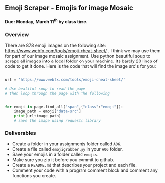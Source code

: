 ## Emoji Scraper - Emojis for image Mosaic
#### Due: Monday, March 11<sup>th</sup> by class time.


### Overview

There are 878 emoji images on the following site: https://www.webfx.com/tools/emoji-cheat-sheet/ . I think we may use them for part of our image mosaic assignment. Use python beautiful soup to scrape all images into a local folder on your machine. Its barely 20 lines of code to get it done. Here is the code that will find the image src's for you:


```python

url = 'https://www.webfx.com/tools/emoji-cheat-sheet/'

# Use beatiful soup to read the page
# then loop through the page with the following


for emoji in page.find_all("span",{"class":"emoji"}):
    image_path = emoji['data-src']
    print(url+image_path)
    # save the image using requests library
```


### Deliverables

- Create a folder in your assignments folder called `A06`.
- Create a file called `emojigrabber.py` in your `A06` folder.
- Save your emojis in a folder called `emojis`.
- Make sure you zip it before you commit to github.
- Create a `README.md` that describes your project and each file.
- Comment your code with a program comment block and comment any functions you create.
